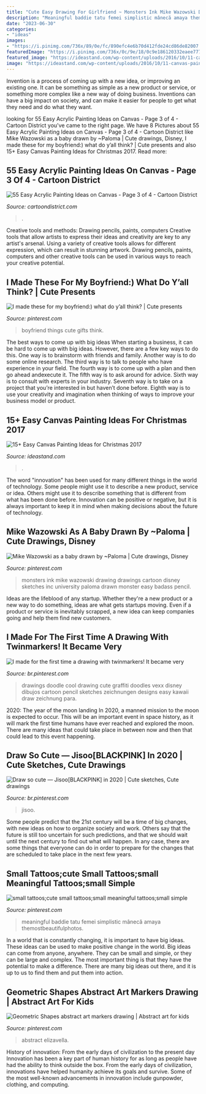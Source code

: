 ```yaml
---
title: "Cute Easy Drawing For Girlfriend ~ Monsters Ink Mike Wazowski Drawing Drawings Cartoon Disney Sketches Inc University Paloma Drawn Monster Easy Badass Pencil"
description: "Meaningful baddie tatu femei simplistic mânecă amaya themostbeautifulphotos"
date: "2023-06-30"
categories:
- "ideas"
images:
- "https://i.pinimg.com/736x/89/0e/fc/890efc4e6b70d412fde24cd86de82007.jpg"
featuredImage: "https://i.pinimg.com/736x/0c/9e/18/0c9e186120332eaee777aaad524ff1c5.jpg"
featured_image: "https://ideastand.com/wp-content/uploads/2016/10/11-canvas-paintings-for-christmas.jpg"
image: "https://ideastand.com/wp-content/uploads/2016/10/11-canvas-paintings-for-christmas.jpg"
---
```



Invention is a process of coming up with a new idea, or improving an existing one. It can be something as simple as a new product or service, or something more complex like a new way of doing business. Inventions can have a big impact on society, and can make it easier for people to get what they need and do what they want.

	

		
looking for 55 Easy Acrylic Painting Ideas on Canvas - Page 3 of 4 - Cartoon District you've came to the right page. We have 8 Pictures about 55 Easy Acrylic Painting Ideas on Canvas - Page 3 of 4 - Cartoon District like Mike Wazowski as a baby drawn by ~Paloma | Cute drawings, Disney, I made these for my boyfriend:) what do y’all think? | Cute presents and also 15+ Easy Canvas Painting Ideas for Christmas 2017. Read more:
		
    
## 55 Easy Acrylic Painting Ideas On Canvas - Page 3 Of 4 - Cartoon District

<img loading=lazy src="http://www.cartoondistrict.com/wp-content/uploads/2019/01/Easy-Acrylic-Painting-Ideas-on-Canvas-28.jpg" onerror="this.onerror=null;this.src='https://tse4.mm.bing.net/th?id=OIP.KI1QUsOo-Ajihr3BXKT76AHaLH&amp;pid=15.1';" alt="55 Easy Acrylic Painting Ideas on Canvas - Page 3 of 4 - Cartoon District">

_Source: cartoondistrict.com_

>. 

	

Creative tools and methods: Drawing pencils, paints, computers
Creative tools that allow artists to express their ideas and creativity are key to any artist's arsenal. Using a variety of creative tools allows for different expression, which can result in stunning artwork. Drawing pencils, paints, computers and other creative tools can be used in various ways to reach your creative potential.

    
## I Made These For My Boyfriend:) What Do Y’all Think? | Cute Presents

<img loading=lazy src="https://i.pinimg.com/736x/0c/9e/18/0c9e186120332eaee777aaad524ff1c5.jpg" onerror="this.onerror=null;this.src='https://tse3.mm.bing.net/th?id=OIP.R2okWZGER_bb99KRamKh3wHaJ3&amp;pid=15.1';" alt="I made these for my boyfriend:) what do y’all think? | Cute presents">

_Source: pinterest.com_

>boyfriend things cute gifts think. 

	

The best ways to come up with big ideas
When starting a business, it can be hard to come up with big ideas. However, there are a few key ways to do this. One way is to brainstorm with friends and family. Another way is to do some online research. The third way is to talk to people who have experience in your field. The fourth way is to come up with a plan and then go ahead andexecute it. The fifth way is to ask around for advice. Sixth way is to consult with experts in your industry. Seventh way is to take on a project that you’re interested in but haven’t done before. Eighth way is to use your creativity and imagination when thinking of ways to improve your business model or product.

    
## 15+ Easy Canvas Painting Ideas For Christmas 2017

<img loading=lazy src="https://ideastand.com/wp-content/uploads/2016/10/11-canvas-paintings-for-christmas.jpg" onerror="this.onerror=null;this.src='https://tse2.mm.bing.net/th?id=OIP.1vj75GxPszDqT3178AVZpQHaJQ&amp;pid=15.1';" alt="15+ Easy Canvas Painting Ideas for Christmas 2017">

_Source: ideastand.com_

>. 

	

The word "innovation" has been used for many different things in the world of technology. Some people might use it to describe a new product, service or idea. Others might use it to describe something that is different from what has been done before. Innovation can be positive or negative, but it is always important to keep it in mind when making decisions about the future of technology.

    
## Mike Wazowski As A Baby Drawn By ~Paloma | Cute Drawings, Disney

<img loading=lazy src="https://i.pinimg.com/736x/6f/e2/81/6fe281c8dc62f6c4e1b9e313b04d71a3--monsters-ink-monsters-university.jpg" onerror="this.onerror=null;this.src='https://tse1.mm.bing.net/th?id=OIP.T-ZewqqArslh0kFuYYv-uwHaJ6&amp;pid=15.1';" alt="Mike Wazowski as a baby drawn by ~Paloma | Cute drawings, Disney">

_Source: pinterest.com_

>monsters ink mike wazowski drawing drawings cartoon disney sketches inc university paloma drawn monster easy badass pencil. 

	

Ideas are the lifeblood of any startup. Whether they're a new product or a new way to do something, ideas are what gets startups moving. Even if a product or service is inevitably scrapped, a new idea can keep companies going and help them find new customers.

    
## I Made For The First Time A Drawing With Twinmarkers! It Became Very

<img loading=lazy src="https://i.pinimg.com/736x/6a/9c/81/6a9c81d8d0233a7dd9fd79373f2de645.jpg" onerror="this.onerror=null;this.src='https://tse4.mm.bing.net/th?id=OIP.sD6xjDczAxnBZdiymIsFkgHaJ3&amp;pid=15.1';" alt="I made for the first time a drawing with twinmarkers! It became very">

_Source: br.pinterest.com_

>drawings doodle cool drawing cute graffiti doodles vexx disney dibujos cartoon pencil sketches zeichnungen designs easy kawaii draw zeichnung para. 

	

2020: The year of the moon landing
In 2020, a manned mission to the moon is expected to occur. This will be an important event in space history, as it will mark the first time humans have ever reached and explored the moon. There are many ideas that could take place in between now and then that could lead to this event happening.

    
## Draw So Cute — Jisoo[BLACKPINK] In 2020 | Cute Sketches, Cute Drawings

<img loading=lazy src="https://i.pinimg.com/736x/eb/8e/e5/eb8ee5d657d6b1d1956c47c5fc489cfd.jpg" onerror="this.onerror=null;this.src='https://tse3.mm.bing.net/th?id=OIP.Vwrxvp_YVYSpNj9p1YTp3AAAAA&amp;pid=15.1';" alt="Draw so cute — Jisoo[BLACKPINK] in 2020 | Cute sketches, Cute drawings">

_Source: br.pinterest.com_

>jisoo. 

	

Some people predict that the 21st century will be a time of big changes, with new ideas on how to organize society and work. Others say that the future is still too uncertain for such predictions, and that we should wait until the next century to find out what will happen. In any case, there are some things that everyone can do in order to prepare for the changes that are scheduled to take place in the next few years.

    
## Small Tattoos;cute Small Tattoos;small Meaningful Tattoos;small Simple

<img loading=lazy src="https://i.pinimg.com/736x/60/39/d4/6039d4876dce49fcb12372b9e5799faf.jpg" onerror="this.onerror=null;this.src='https://tse3.mm.bing.net/th?id=OIP.p9xAWUdQgj3rqpIxLqZFbQHaLJ&amp;pid=15.1';" alt="small tattoos;cute small tattoos;small meaningful tattoos;small simple">

_Source: pinterest.com_

>meaningful baddie tatu femei simplistic mânecă amaya themostbeautifulphotos. 

	

In a world that is constantly changing, it is important to have big ideas. These ideas can be used to make positive change in the world. Big ideas can come from anyone, anywhere. They can be small and simple, or they can be large and complex. The most important thing is that they have the potential to make a difference. There are many big ideas out there, and it is up to us to find them and put them into action.

    
## Geometric Shapes Abstract Art Markers Drawing | Abstract Art For Kids

<img loading=lazy src="https://i.pinimg.com/736x/89/0e/fc/890efc4e6b70d412fde24cd86de82007.jpg" onerror="this.onerror=null;this.src='https://tse4.mm.bing.net/th?id=OIP.7R0lpEqFrJ3dF6yZUJrLswAAAA&amp;pid=15.1';" alt="Geometric Shapes abstract art markers drawing | Abstract art for kids">

_Source: pinterest.com_

>abstract elizavella. 

	

History of innovation: From the early days of civilization to the present day
Innovation has been a key part of human history for as long as people have had the ability to think outside the box. From the early days of civilization, innovations have helped humanity achieve its goals and survive. Some of the most well-known advancements in innovation include gunpowder, clothing, and computing.

